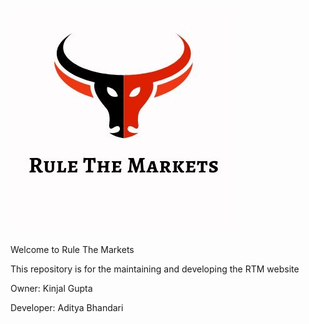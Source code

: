 ![Company logo](/assets/rtm_logo.jpg)

Welcome to Rule The Markets

This repository is for the maintaining and developing the RTM website

Owner:
    Kinjal Gupta

Developer:
    Aditya Bhandari